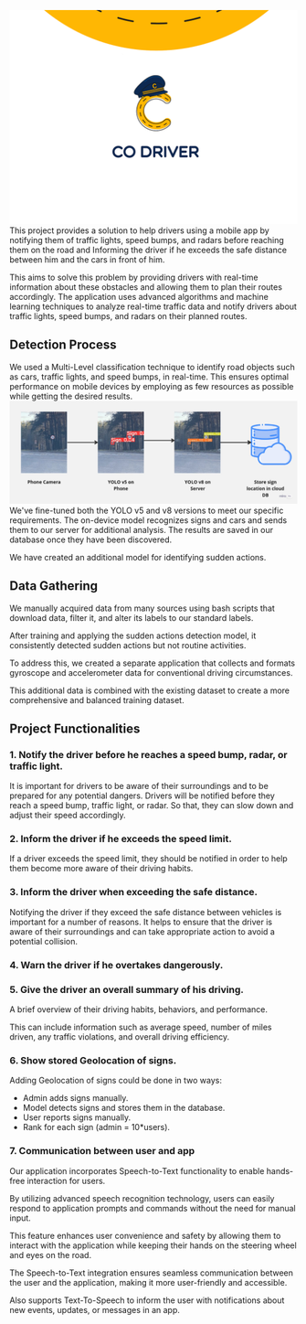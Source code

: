 ![Project Logo](./media/GP_logo.png)
This project provides a solution to help drivers using a mobile app by notifying them of traffic lights, speed bumps, and radars before reaching them on the road and Informing the driver if he exceeds the safe distance between him and the cars in front of him. 

This aims to solve this problem by providing drivers with real-time information about these obstacles and allowing them to plan their routes accordingly. The application uses advanced algorithms and machine learning techniques to analyze real-time traffic data and notify drivers about traffic lights, speed bumps, and radars on their planned routes.


## Detection Process
We used a Multi-Level classification technique to identify road objects such as cars, traffic lights, and speed bumps, in real-time. This ensures optimal performance on mobile devices by employing as few resources as possible while getting the desired results.
![detection process](./media/GPimg1.jpg)
We've fine-tuned both the YOLO v5 and v8 versions to meet our specific requirements. The on-device model recognizes signs and cars and sends them to our server for additional analysis. The results are saved in our database once they have been discovered. 

We have created an additional model for identifying sudden actions.

## Data Gathering
We manually acquired data from many sources using bash scripts that download data, filter it, and alter its labels to our standard labels.

After training and applying the sudden actions detection model, it consistently detected sudden actions but not routine activities.

To address this, we created a separate application that collects and formats gyroscope and accelerometer data for conventional driving circumstances.

This additional data is combined with the existing dataset to create a more comprehensive and balanced training dataset.





## Project Functionalities
### 1. Notify the driver before he reaches a speed bump, radar, or traffic light.
It is important for drivers to be aware of their surroundings and to be prepared for any potential dangers.
Drivers will be notified before they reach a speed bump, traffic light, or radar. 
So that, they can slow down and adjust their speed accordingly.


### 2. Inform the driver if he exceeds the speed limit.
If a driver exceeds the speed limit, they should be notified in order to help them become more aware of their driving habits.


### 3. Inform the driver when exceeding the safe distance.
Notifying the driver if they exceed the safe distance between vehicles is important for a number of reasons. 
It helps to ensure that the driver is aware of their surroundings and can take appropriate action to avoid a potential collision. 


### 4. Warn the driver if he overtakes dangerously.

### 5. Give the driver an overall summary of his driving.
A brief overview of their driving habits, behaviors, and performance.
 
This can include information such as average  speed, number of miles driven, any traffic violations, and overall driving efficiency. 


### 6. Show stored Geolocation of signs.
Adding Geolocation of signs  could be done in two ways:

- Admin adds signs manually.
- Model detects signs and stores them in the database.
- User reports signs manually.
- Rank for each sign  (admin = 10*users).


### 7. Communication between user and app

Our application incorporates Speech-to-Text functionality to enable hands-free interaction for users.

By utilizing advanced speech recognition technology, users can easily respond to application prompts and commands without the need for manual input.

This feature enhances user convenience and safety by allowing them to interact with the application while keeping their hands on the steering wheel and eyes on the road.

The Speech-to-Text integration ensures seamless communication between the user and the application, making it more user-friendly and accessible.

Also supports Text-To-Speech to inform the user with notifications about new events, updates, or messages in an app.


